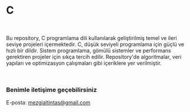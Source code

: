 # C
<br>
<p>
  Bu repository, C programlama dili kullanılarak geliştirilmiş temel ve ileri seviye projeleri içermektedir. 
  C, düşük seviyeli programlama için güçlü ve hızlı bir dildir. 
  Sistem programlama, gömülü sistemler ve performans gerektiren projeler için sıkça tercih edilir. 
  Repository'de algoritmalar, veri yapıları ve optimizasyon çalışmaları gibi içeriklere yer verilmiştir.
</p> <br>

### Benimle iletişime geçebilirsiniz
E-posta: mezgialtintas@gmail.com
